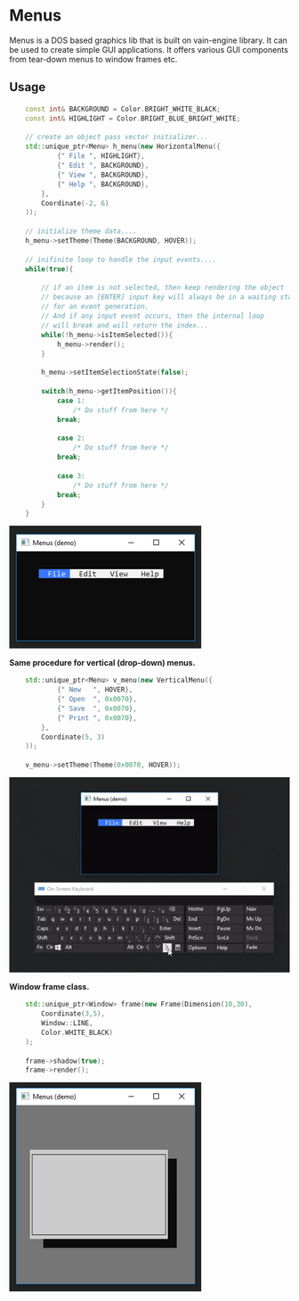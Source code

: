 # Menus
Menus is a DOS based graphics lib that is built on vain-engine library. It can be used to create simple GUI applications. It offers various GUI components from tear-down menus to window frames etc.

## Usage

```c++
    const int& BACKGROUND = Color.BRIGHT_WHITE_BLACK;
    const int& HIGHLIGHT = Color.BRIGHT_BLUE_BRIGHT_WHITE;
    
    // create an object pass vector initializer...
    std::unique_ptr<Menu> h_menu(new HorizontalMenu({
            {" File ", HIGHLIGHT},
            {" Edit ", BACKGROUND},
            {" View ", BACKGROUND},
            {" Help ", BACKGROUND},
        }, 
        Coordinate(-2, 6)
    ));
    
    // initialize theme data....
    h_menu->setTheme(Theme(BACKGROUND, HOVER));
    
    // inifinite loop to handle the input events.... 
    while(true){
        
        // if an item is not selected, then keep rendering the object
        // because an [ENTER] input key will always be in a waiting state
        // for an event generation.
        // And if any input event occurs, then the internal loop
        // will break and will return the index...
        while(!h_menu->isItemSelected()){
            h_menu->render();
        }
        
        h_menu->setItemSelectionState(false);
        
        switch(h_menu->getItemPosition()){
            case 1:
                /* Do stuff from here */
            break;
            
            case 2:
                /* Do stuff from here */
            break;
            
            case 3:
                /* Do stuff from here */
            break;
        }
    }
```
![](previews/menu.png?raw=true "")

**Same procedure for vertical (drop-down) menus.**
```c++
    std::unique_ptr<Menu> v_menu(new VerticalMenu({
            {" New   ", HOVER},
            {" Open  ", 0x0070},
            {" Save  ", 0x0070},
            {" Print ", 0x0070},
        }, 
        Coordinate(5, 3)
    ));
    
    v_menu->setTheme(Theme(0x0070, HOVER));
```

![](previews/menus_demo.gif?raw=true "")

**Window frame class.**
```c++
    std::unique_ptr<Window> frame(new Frame(Dimension(10,30), 
        Coordinate(3,5), 
        Window::LINE, 
        Color.WHITE_BLACK)
    );
        
    frame->shadow(true);
    frame->render();
```

![](previews/frame.png?raw=true "")




